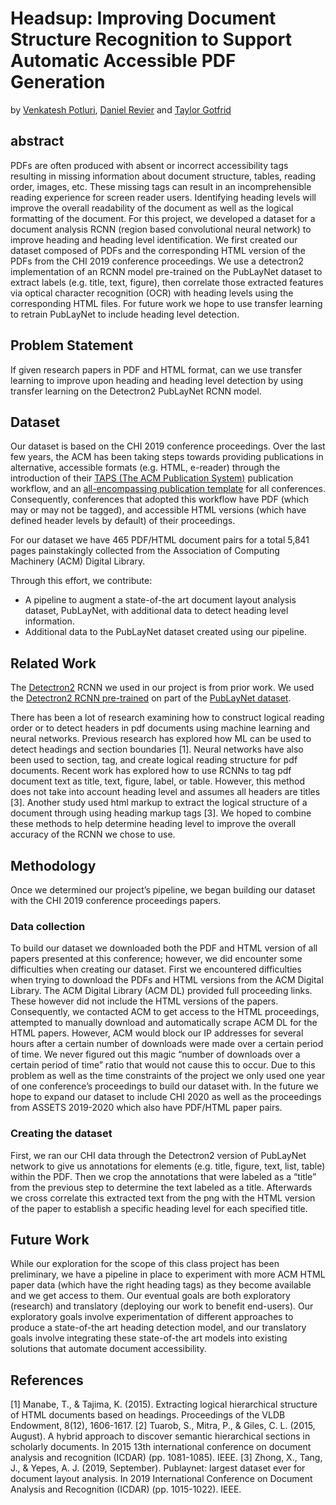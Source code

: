 # Headsup: Improving Document Structure Recognition to Support Automatic Accessible PDF Generation
by [Venkatesh Potluri](https://venkateshpotluri.me), [Daniel Revier](https://make4all.org/portfolio/daniel-revier/) and [Taylor Gotfrid](https://make4all.org/portfolio/taylor-gotfrid/)

## abstract
PDFs are often produced with absent or incorrect accessibility tags resulting in missing information about document structure, tables, reading order, images, etc. These missing tags can result in an incomprehensible reading experience for screen reader users. Identifying heading levels will improve the overall readability of the document as well as the logical formatting of the document. For this project, we developed a dataset for a document analysis RCNN (region based convolutional neural network) to improve heading and heading level identification. We first created our dataset composed of PDFs and the corresponding HTML version of the PDFs from the CHI 2019 conference proceedings. We use a detectron2 implementation of an RCNN model pre-trained on the PubLayNet dataset to extract labels (e.g. title, text, figure), then correlate those extracted features via optical character recognition (OCR) with heading levels using the corresponding HTML files. For future work we hope to use transfer learning to retrain PubLayNet to include heading level detection.

## Problem Statement
If given research papers in PDF and HTML format, can we use transfer learning to improve upon heading and heading level detection by using transfer learning on the Detectron2 PubLayNet RCNN model.

## Dataset
Our dataset is based on the CHI 2019 conference proceedings. Over the last few years, the ACM has been taking steps towards providing publications in alternative, accessible formats (e.g. HTML, e-reader) through the introduction of their [TAPS (The ACM Publication System)](https://www.acm.org/publications/taps/taps-best-practices) publication workflow, and an [all-encompassing publication template](https://www.acm.org/publications/proceedings-template) for all conferences. Consequently, conferences that adopted this workflow have PDF (which may or may not be tagged), and accessible HTML versions (which have defined header levels by default) of their proceedings.

For our dataset we have 465 PDF/HTML document pairs for a total 5,841 pages painstakingly collected from the Association of Computing Machinery (ACM) Digital Library.

Through this effort, we contribute:
* A pipeline to augment a state-of-the art document layout analysis dataset, PubLayNet, with additional data to detect heading level information.
* Additional data to the PubLayNet dataset created using our pipeline.

## Related Work
The [Detectron2](https://github.com/facebookresearch/detectron2) RCNN we used in our project is from prior work. We used the [Detectron2 RCNN pre-trained](https://github.com/hpanwar08/detectron2) on part of the [PubLayNet dataset](https://github.com/ibm-aur-nlp/PubLayNet). 

There has been a lot of research examining how to construct logical reading order or to detect headers in pdf documents using machine learning and neural networks. Previous research has explored how ML can be used to detect headings and section boundaries [1]. Neural networks have also been used to section, tag, and create logical reading structure for pdf documents. Recent work has explored how to use RCNNs to tag pdf document text as title, text, figure, label, or table. However, this method does not take into account heading level and assumes all headers are titles [3]. Another study used html markup to extract the logical structure of a document through using heading markup tags [3]. We hoped to combine these methods to help determine heading level to improve the overall accuracy of the RCNN we chose to use.

## Methodology
Once we determined our project’s pipeline, we began building our dataset with the CHI 2019 conference proceedings papers.
### Data collection
To build our dataset we downloaded both the PDF and HTML version of all papers presented at this conference; however, we did encounter some difficulties when creating our dataset. First we encountered difficulties when trying to download the PDFs and HTML versions from the ACM Digital Library. The ACM Digital Library (ACM DL) provided full proceeding  links. These however did not include the HTML versions of the papers. Consequently, we contacted ACM to get access to the HTML proceedings, attempted to manually download and automatically scrape ACM DL for the HTML papers.  However, ACM would block our IP addresses for several hours after a certain number of downloads were made over a certain period of time. We never figured out this magic “number of downloads over a certain period of time” ratio that would not cause this to occur. Due to this problem as well as the time constraints of the project we only used one year of one conference’s proceedings to build our dataset with. In the future we hope to expand our dataset to include CHI 2020 as well as the proceedings from ASSETS 2019-2020 which also have PDF/HTML paper pairs.

### Creating the dataset
First, we ran our CHI data through the Detectron2 version of PubLayNet network to give us annotations for elements (e.g. title, figure, text, list, table) within the PDF. Then we crop the annotations that were labeled as a “title” from the previous step to determine the text labeled as a title. Afterwards we cross correlate this extracted text from the png with the HTML version of the paper to establish a specific heading level for each specified title.
## Future Work
While our exploration for the scope of this class project has been preliminary, we have a pipeline in place to experiment with more ACM HTML paper data (which have the right heading tags) as they become available and we get access to them. Our eventual goals are both exploratory (research) and translatory (deploying our work to benefit end-users). Our exploratory goals involve experimentation of different approaches to produce a state-of-the art heading detection model, and our translatory goals involve integrating these state-of-the art models into existing solutions that automate document accessibility.
## References
[1] Manabe, T., & Tajima, K. (2015). Extracting logical hierarchical structure of HTML documents based on headings. Proceedings of the VLDB Endowment, 8(12), 1606-1617.
[2] Tuarob, S., Mitra, P., & Giles, C. L. (2015, August). A hybrid approach to discover semantic hierarchical sections in scholarly documents. In 2015 13th international conference on document analysis and recognition (ICDAR) (pp. 1081-1085). IEEE.
[3] Zhong, X., Tang, J., & Yepes, A. J. (2019, September). Publaynet: largest dataset ever for document layout analysis. In 2019 International Conference on Document Analysis and Recognition (ICDAR) (pp. 1015-1022). IEEE.